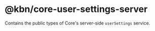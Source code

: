 # @kbn/core-user-settings-server

Contains the public types of Core's server-side `userSettings` service.
